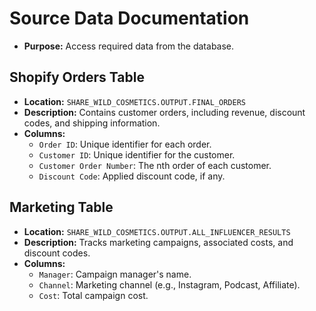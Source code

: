 # Source Data Documentation
- **Purpose:** Access required data from the database.

## Shopify Orders Table
- **Location:** `SHARE_WILD_COSMETICS.OUTPUT.FINAL_ORDERS`
- **Description:** Contains customer orders, including revenue, discount codes, and shipping information.
- **Columns:**
  - `Order ID`: Unique identifier for each order.
  - `Customer ID`: Unique identifier for the customer.
  - `Customer Order Number`: The nth order of each customer.
  - `Discount Code`: Applied discount code, if any.

## Marketing Table
- **Location:** `SHARE_WILD_COSMETICS.OUTPUT.ALL_INFLUENCER_RESULTS`
- **Description:** Tracks marketing campaigns, associated costs, and discount codes.
- **Columns:**
  - `Manager`: Campaign manager's name.
  - `Channel`: Marketing channel (e.g., Instagram, Podcast, Affiliate).
  - `Cost`: Total campaign cost.
